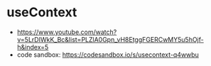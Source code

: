 # useContext

* <https://www.youtube.com/watch?v=5LrDIWkK_Bc&list=PLZlA0Gpn_vH8EtggFGERCwMY5u5hOjf-h&index=5>
* code sandbox: <https://codesandbox.io/s/usecontext-q4wwbu>